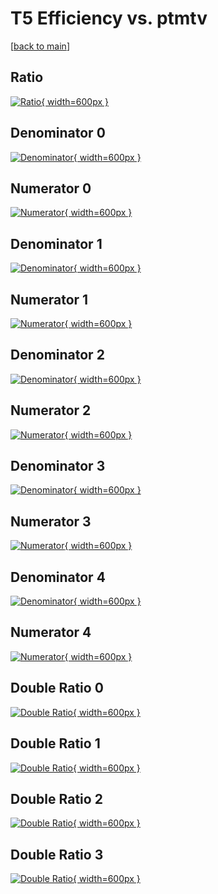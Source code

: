 # T5 Efficiency vs. ptmtv

[[back to main](./)]



## Ratio

[![Ratio](../mtv/var/T5_base_321_0_eff_ptmtv.png){ width=600px }](../mtv/var/T5_base_321_0_eff_ptmtv.pdf)

## Denominator 0

[![Denominator](../mtv/den/T5_base_321_0_eff_ptmtv_den0.png){ width=600px }](../mtv/den/T5_base_321_0_eff_ptmtv_den0.pdf)

## Numerator 0

[![Numerator](../mtv/num/T5_base_321_0_eff_ptmtv_num0.png){ width=600px }](../mtv/num/T5_base_321_0_eff_ptmtv_num0.pdf)

## Denominator 1

[![Denominator](../mtv/den/T5_base_321_0_eff_ptmtv_den1.png){ width=600px }](../mtv/den/T5_base_321_0_eff_ptmtv_den1.pdf)

## Numerator 1

[![Numerator](../mtv/num/T5_base_321_0_eff_ptmtv_num1.png){ width=600px }](../mtv/num/T5_base_321_0_eff_ptmtv_num1.pdf)

## Denominator 2

[![Denominator](../mtv/den/T5_base_321_0_eff_ptmtv_den2.png){ width=600px }](../mtv/den/T5_base_321_0_eff_ptmtv_den2.pdf)

## Numerator 2

[![Numerator](../mtv/num/T5_base_321_0_eff_ptmtv_num2.png){ width=600px }](../mtv/num/T5_base_321_0_eff_ptmtv_num2.pdf)

## Denominator 3

[![Denominator](../mtv/den/T5_base_321_0_eff_ptmtv_den3.png){ width=600px }](../mtv/den/T5_base_321_0_eff_ptmtv_den3.pdf)

## Numerator 3

[![Numerator](../mtv/num/T5_base_321_0_eff_ptmtv_num3.png){ width=600px }](../mtv/num/T5_base_321_0_eff_ptmtv_num3.pdf)

## Denominator 4

[![Denominator](../mtv/den/T5_base_321_0_eff_ptmtv_den4.png){ width=600px }](../mtv/den/T5_base_321_0_eff_ptmtv_den4.pdf)

## Numerator 4

[![Numerator](../mtv/num/T5_base_321_0_eff_ptmtv_num4.png){ width=600px }](../mtv/num/T5_base_321_0_eff_ptmtv_num4.pdf)

## Double Ratio 0

[![Double Ratio](../mtv/ratio/T5_base_321_0_eff_ptmtv_ratio0.png){ width=600px }](../mtv/ratio/T5_base_321_0_eff_ptmtv_ratio0.pdf)

## Double Ratio 1

[![Double Ratio](../mtv/ratio/T5_base_321_0_eff_ptmtv_ratio1.png){ width=600px }](../mtv/ratio/T5_base_321_0_eff_ptmtv_ratio1.pdf)

## Double Ratio 2

[![Double Ratio](../mtv/ratio/T5_base_321_0_eff_ptmtv_ratio2.png){ width=600px }](../mtv/ratio/T5_base_321_0_eff_ptmtv_ratio2.pdf)

## Double Ratio 3

[![Double Ratio](../mtv/ratio/T5_base_321_0_eff_ptmtv_ratio3.png){ width=600px }](../mtv/ratio/T5_base_321_0_eff_ptmtv_ratio3.pdf)

